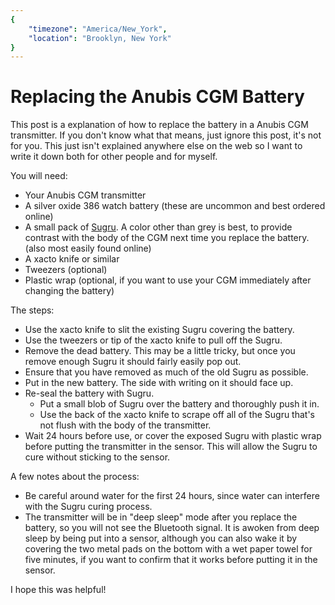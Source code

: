 ```yaml
---
{
	"timezone": "America/New_York",
	"location": "Brooklyn, New York"
}
---
```

# Replacing the Anubis CGM Battery

This post is a explanation of how to replace the battery in a Anubis CGM transmitter. If you don't know what that means, just ignore this post, it's not for you. This just isn't explained anywhere else on the web so I want to write it down both for other people and for myself.

You will need:

* Your Anubis CGM transmitter
* A silver oxide 386 watch battery (these are uncommon and best ordered online)
* A small pack of [Sugru](https://sugru.com/what-is-sugru). A color other than grey is best, to provide contrast with the body of the CGM next time you replace the battery. (also most easily found online)
* A xacto knife or similar
* Tweezers (optional)
* Plastic wrap (optional, if you want to use your CGM immediately after changing the battery)

The steps:

* Use the xacto knife to slit the existing Sugru covering the battery.
* Use the tweezers or tip of the xacto knife to pull off the Sugru.
* Remove the dead battery. This may be a little tricky, but once you remove enough Sugru it should fairly easily pop out.
* Ensure that you have removed as much of the old Sugru as possible.
* Put in the new battery. The side with writing on it should face up.
* Re-seal the battery with Sugru.
  * Put a small blob of Sugru over the battery and thoroughly push it in.
  * Use the back of the xacto knife to scrape off all of the Sugru that's not flush with the body of the transmitter.
* Wait 24 hours before use, or cover the exposed Sugru with plastic wrap before putting the transmitter in the sensor. This will allow the Sugru to cure without sticking to the sensor.

A few notes about the process:

* Be careful around water for the first 24 hours, since water can interfere with the Sugru curing process.
* The transmitter will be in "deep sleep" mode after you replace the battery, so you will not see the Bluetooth signal. It is awoken from deep sleep by being put into a sensor, although you can also wake it by covering the two metal pads on the bottom with a wet paper towel for five minutes, if you want to confirm that it works before putting it in the sensor.

I hope this was helpful!
